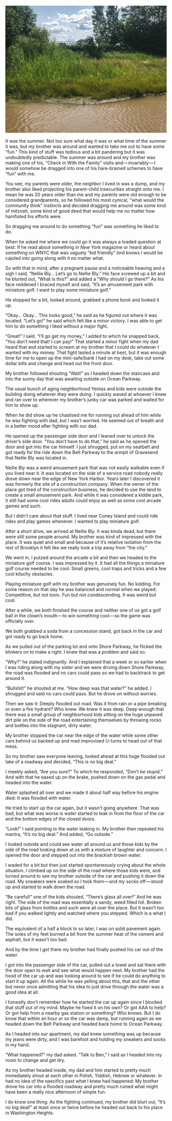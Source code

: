 <!-----
title: Drowned Car Near Nellie Bly
description: About the Time My Brother to Drowned His Car Down the Road from Nellie Bly in Gravesend
date: '2019-07-01T02:52:00.233Z'
slug: 4da44bb4b6c2
----->

![](../img/1__qftKZcrZFoHizj9P6r64jw.jpeg)

It was the summer. Not too sure what day it was or what time of the summer it was, but my brother was around and wanted to take me out to have some “fun.” This kind of stuff was tedious and a bit pandering but it was undoubtedly predictable. The summer was around and my brother was making one of his, “Check in With the Family” visits and — invariably — I would somehow be dragged into one of his hare-brained schemes to have “fun” with me.

You see, my parents were older, the neighbor I lived in was a dump, and my brother also liked projecting his parent-child insecurities straight onto me. I mean he was 20 years older than me and my parents were old enough to be considered grandparents, so he followed his most cynical, “what would the community think” instincts and decided dragging me around was some kind of mitzvah, some kind of good deed that would help me no matter how hamfisted his efforts were.

So dragging me around to do something “fun” was something he liked to do.

When he asked me where we could go it was always a loaded question at best: If he read about something in _New York_ magazine or heard about something on WNYC that was vaguely “kid friendly” lord knows I would be cajoled into going along with it no matter what.

So with that in mind, after a pregnant pause and a noticeable heaving and a sigh I said, “Nellie Bly… Let’s go to Nellie Bly.” His face screwed up a bit and he blurted out, “What is this?” and added a “Why should I go there?” As his face reddened I braced myself and said, “It’s an amusement park with miniature golf. I want to play some miniature golf.”

He stopped for a bit, looked around, grabbed a phone book and looked it up.

“Okay… Okay… This looks good,” he said as he figured out where it was located. “Let’s go!” he said which felt like a minor victory. I was able to get him to do something I liked without a major fight.

“Great!” I said. “I’ll go get my money,” I added to which he snapped back, “You don’t need that! I can pay!” That started a minor fight when my dad heard that and started to scream at my brother that I could do whatever I wanted with my money. That fight lasted a minute at best, but it was enough time for me to open up the mini-safe/bank I had on my desk, take out some dollar bills and change and head out the front door.

My brother followed shouting “Wait!” as I headed down the staircase and into the sunny day that was awaiting outside on Ocean Parkway.

The usual bunch of aging neighborhood Yentas and kids were outside the building doing whatever they were doing. I quickly waved at whoever I knew and ran over to wherever my brother’s junky car was parked and waited for him to show up.

When he did show up he chastised me for running out ahead of him while he was fighting with dad, but I was’t worried. He seemed out of breath and in a better mood after fighting with our dad.

He opened up the passenger side door and I leaned over to unlock the driver’s side door. “You don’t have to do that,” he said as he opened the door and got into the car himself. I just shrugged, put on my seatbelt and got ready for the ride down the Belt Parkway to the armpit of Gravesend that Nellie Bly was located in.

Nellie Bly was a weird amusement park that was not easily walkable even if you lived near it. It was located on the side of a service road nobody really drove down near the edge of New York Harbor. Years later I discovered it was formerly the site of a construction company. When the owner of the place got tired of the construction business, he decided to use the land to create a small amusement park. And while it was considered a kiddie park, it still had some cool rides adults could enjoy as well as some cool arcade games and such.

But I didn’t care about that stuff. I lived near Coney Island and could ride rides and play games whenever. I wanted to play miniature golf.

After a short drive, we arrived at Nellie Bly. It was kinda dead, but there were still some people around. My brother was kind of impressed with the place. It was quiet and small and because of it’s relative isolation from the rest of Brooklyn it felt like we really took a trip away from “the city.”

We went in, I putzed around the arcade a bit and then we headed to the miniature golf course. I was impressed by it. It had all the things a miniature golf course needed to be cool: Small greens, cool traps and tricks and a few cool kitschy obstacles.

Playing miniature golf with my brother was genuinely fun. No kidding. For some reason on that day he was balanced and normal when we played: Competitive, but not toxic. Fun but not condescending. It was weird but cool.

After a while, we both finished the course and neither one of us got a golf ball in the clown’s mouth — to win something cool — so the game was officially over.

We both grabbed a soda from a concession stand, got back in the car and got ready to go back home.

As we pulled out of the parking lot and onto Shore Parkway, he flicked the blinkers on to make a right. I knew that was a problem and said so.

“Why?” he stated indignantly. And I explained that a week or so earlier when I was riding along with my sister and we were driving down Shore Parkway, the road was flooded and no cars could pass so we had to backtrack to get around it.

“Bullshit!” he shouted at me. “How deep was that water?” he added. I shrugged and said no cars could pass. But he drove on without worries.

Then we saw it: Deeply flooded out road. Was it from rain or a pipe breaking or even a fire hydrant? Who knew. We knew it was deep. Deep enough that there was a small group of neighborhood kids sitting on the huge unpaved dirt pile on the side of the road entertaining themselves by throwing rocks and bottles into the stagnant, dirty water.

My brother stopped the car near the edge of the water while some other cars behind us backed up and mad improvised U-turns to head out of that mess.

So my brother saw everyone leaving, looked ahead at this huge flooded out lake of a roadway and decided, “This is no big deal.”

I meekly asked, “Are you sure?” To which he responded, “Don’t be stupid.” And with that he eased up on the brake, pushed down on the gas pedal and headed into the water.

Water splashed all over and we made it about half way before his engine died: It was flooded with water.

He tried to start up the car again, but it wasn’t going anywhere. That was bad, but what was worse is water started to leak in from the floor of the car and the bottom edges of the closed doors.

“Look!” I said pointing to the water leaking in. My brother then repeated his mantra, “It’s no big deal.” And added, “Go outside.”

I looked outside and could see water all around us and those kids by the side of the road looking down at us with a mixture of laughter and concern. I opened the door and stepped out into the brackish brown water.

I waded for a bit but then just started spontaneously crying about the whole situation. I climbed up on the side of the road where those kids were, and turned around to see my brother outside of the car and pushing it down the road. My sneakers were soaked so I took them — and my socks off — stood up and started to walk down the road.

“Be careful!” one of the kids shouted, “There’s glass all over!” And he was right. The side of the road was essentially a sandy, weed filled hill. Broken bits of glass from bottles and such were all over the place. But it wasn’t too bad if you walked lightly and watched where you stepped. Which is a what I did.

The equivalent of a half a block to so later, I was on solid pavement again. The soles of my feet burned a bit from the summer heat of the cement and asphalt, but it wasn’t too bad.

And by the time I got there my brother had finally pushed his car out of the water.

I got into the passenger side of the car, pulled out a towel and sat there with the door open to wait and see what would happen next. My brother had the hood of the car up and was looking around to see if he could do anything to start it up again. All the while he was yelling about this, that and the other but never once admitting that his idea to just drive through the water was a good idea at all.

I honestly don’t remember how he started the car up again since I blocked that stuff out of my mind. Maybe he fixed it on his own? Or got AAA to help? Or got help from a nearby gas station or something? Who knows. But I do know that within an hour or so the car was damp, but running again as we headed down the Belt Parkway and headed back home to Ocean Parkway.

As I headed into our apartment, my dad knew something was up because my jeans were dirty, and I was barefoot and holding my sneakers and socks in my hand.

“What happened?” my dad asked. “Talk to Ben,” I said as I headed into my room to change and get dry.

As my brother headed inside, my dad and him started to pretty much immediately shout at each other in Polish, Yiddish, Hebrew or whatever. In had no idea of the specifics past what I knew had happened: My brother drove his car into a flooded roadway and pretty much ruined what might have been a really nice afternoon of simple fun.

I do know one thing: As the fighting continued, my brother did blurt out, “It’s no big deal!” at least once or twice before he headed out back to his place in Washington Heights.